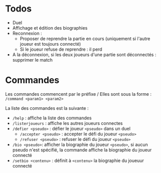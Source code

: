
# Todos
- Duel
- Affichage et édition des biographies
- Reconnexion :
    - Proposer de reprendre la partie en cours (uniquement si l'autre joueur est toujours connecté)
    - Si le joueur refuse de reprendre : il perd
- A la déconnexion, si les deux joueurs d'une partie sont déconnectés : supprimer le match


# Commandes
Les commandes commencent par le préfixe /
Elles sont sous la forme :
`/command <param1> <param2>`


La liste des commandes est la suivante :
- `/help` : affiche la liste des commandes
- `/listerjoueurs` : affiche les autres joueurs connectes
- `/defier <pseudo>` : défier le joueur `<pseudo>` dans un duel
    - `/accepter <pseudo>` : accepter le défi du joueur `<pseudo>`
    - `/refuser <pseudo>` : refuser le défi du joueur `<pseudo>`
- `/bio <pseudo>`: afficher la biographie du joueur `<pseudo>`, si aucun pseudo n'est spécifié, la commande affiche la biographie du joueur connecté
- `/setbio <contenu>` : définit à `<contenu>` la biographie du joueuur connecté